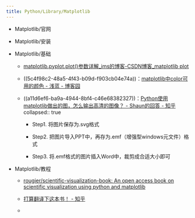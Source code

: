 ```yaml
---
title: Python/Library/Matplotlib
---
```


- Matplotlib/官网

- Matplotlib/安装

- Matplotlib/基础
	 - [matplotlib.pyplot.plot()参数详解_ims的博客-CSDN博客_matplotlib plot](https://blog.csdn.net/sinat_36219858/article/details/79800460)

	 - ((5c4f98c2-48a5-4f43-b09d-f903cb04e74a))：[matplotlib中color可用的颜色 - 浅蓝 - 博客园](https://www.cnblogs.com/qianblue/p/10783261.html)

	 - ((a11d6ef6-ba9a-4944-8bf4-c46e68382327))：[Python使用matplotlib做出的图，怎么输出高清的图像？ - Shaun的回答 - 知乎](https://www.zhihu.com/question/50975356/answer/2092969593)
collapsed:: true
		 - Step1. 将图片保存为.svg格式

		 - Step2. 把图片导入PPT中，再存为.emf（增强型windows元文件）格式

		 - Step3. 将.emf格式的图片插入Word中，裁剪成合适大小即可

- Matplotlib/教程
	 - [rougier/scientific-visualization-book: An open access book on scientific visualization using python and matplotlib](https://github.com/rougier/scientific-visualization-book)

	 - [打算翻译下这本书！ - 知乎](https://zhuanlan.zhihu.com/p/475781624?utm_source=wechat_session&utm_medium=social&utm_oi=903663640190803968&utm_campaign=shareopn)

	 - 
